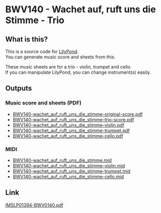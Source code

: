 BWV140 - Wachet auf, ruft uns die Stimme - Trio
===============================================

What is this?
-------------

This is a source code for [LilyPond](https://lilypond.org/).  
You can generate music score and sheets from this.

These music sheets are for a trio - violin, trumpet and cello.  
If you can manipulate LilyPond, you can change instrument(s) easily.

Outputs
-------

### Music score and sheets (PDF)

* [BWV140-wachet_auf_ruft_uns_die_stimme-original-score.pdf](https://github.com/hironobu-nagaya/BWV140-wachet_auf_ruft_uns_die_stimme-trio/raw/gh-pages/BWV140-wachet_auf_ruft_uns_die_stimme-original-score.pdf)
* [BWV140-wachet_auf_ruft_uns_die_stimme-trio-score.pdf](https://github.com/hironobu-nagaya/BWV140-wachet_auf_ruft_uns_die_stimme-trio/raw/gh-pages/BWV140-wachet_auf_ruft_uns_die_stimme-trio-score.pdf)
* [BWV140-wachet_auf_ruft_uns_die_stimme-violin.pdf](https://github.com/hironobu-nagaya/BWV140-wachet_auf_ruft_uns_die_stimme-trio/raw/gh-pages/BWV140-wachet_auf_ruft_uns_die_stimme-violin.pdf)
* [BWV140-wachet_auf_ruft_uns_die_stimme-trumpet.pdf](https://github.com/hironobu-nagaya/BWV140-wachet_auf_ruft_uns_die_stimme-trio/raw/gh-pages/BWV140-wachet_auf_ruft_uns_die_stimme-trumpet.pdf)
* [BWV140-wachet_auf_ruft_uns_die_stimme-cello.pdf](https://github.com/hironobu-nagaya/BWV140-wachet_auf_ruft_uns_die_stimme-trio/raw/gh-pages/BWV140-wachet_auf_ruft_uns_die_stimme-cello.pdf)

### MIDI

* [BWV140-wachet_auf_ruft_uns_die_stimme.mid](https://github.com/hironobu-nagaya/BWV140-wachet_auf_ruft_uns_die_stimme-trio/raw/gh-pages/BWV140-wachet_auf_ruft_uns_die_stimme.mid)
* [BWV140-wachet_auf_ruft_uns_die_stimme-violin.mid](https://github.com/hironobu-nagaya/BWV140-wachet_auf_ruft_uns_die_stimme-trio/raw/gh-pages/BWV140-wachet_auf_ruft_uns_die_stimme-violin.mid)
* [BWV140-wachet_auf_ruft_uns_die_stimme-trumpet.mid](https://github.com/hironobu-nagaya/BWV140-wachet_auf_ruft_uns_die_stimme-trio/raw/gh-pages/BWV140-wachet_auf_ruft_uns_die_stimme-trumpet.mid)
* [BWV140-wachet_auf_ruft_uns_die_stimme-cello.mid](https://github.com/hironobu-nagaya/BWV140-wachet_auf_ruft_uns_die_stimme-trio/raw/gh-pages/BWV140-wachet_auf_ruft_uns_die_stimme-cello.mid)

Link
----

[IMSLP01394-BWV0140.pdf](https://imslp.org/wiki/Special:ImagefromIndex/01394/wc17)
